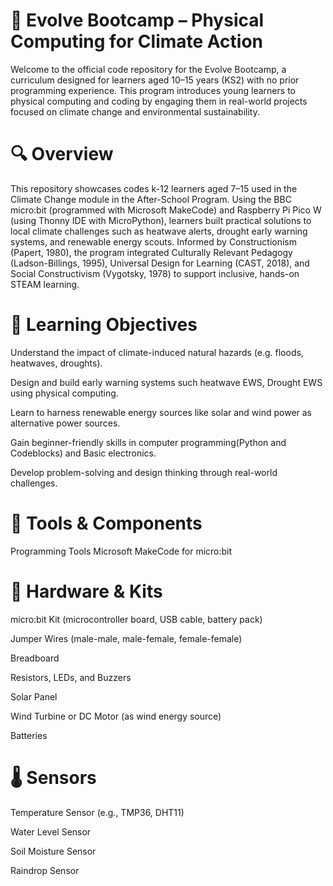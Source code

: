 # 🌱 Evolve Bootcamp – Physical Computing for Climate Action
Welcome to the official code repository for the Evolve Bootcamp, a curriculum designed for learners aged 10–15 years (KS2) with no prior programming experience. This program introduces young learners to physical computing and coding by engaging them in real-world projects focused on climate change and environmental sustainability.

# 🔍 Overview
This repository showcases codes k-12 learners aged 7–15 used in the Climate Change module in the After-School Program. Using the BBC micro:bit (programmed with Microsoft MakeCode) and Raspberry Pi Pico W (using Thonny IDE with MicroPython), learners built practical solutions to local climate challenges such as heatwave alerts, drought early warning systems, and renewable energy scouts.
Informed by Constructionism (Papert, 1980), the program integrated Culturally Relevant Pedagogy (Ladson-Billings, 1995), Universal Design for Learning (CAST, 2018), and Social Constructivism (Vygotsky, 1978) to support inclusive, hands-on STEAM learning. 


# 🎯 Learning Objectives
Understand the impact of climate-induced natural hazards (e.g. floods, heatwaves, droughts).

Design and build early warning systems such heatwave EWS, Drought EWS using physical computing.

Learn to harness renewable energy sources like solar and wind power as alternative power sources.

Gain beginner-friendly skills in computer programming(Python and Codeblocks) and Basic electronics.

Develop problem-solving and design thinking through real-world challenges.


# 🧰 Tools & Components
Programming Tools
Microsoft MakeCode for micro:bit


# 🧱 Hardware & Kits
micro:bit Kit (microcontroller board, USB cable, battery pack)

Jumper Wires (male-male, male-female, female-female)

Breadboard

Resistors, LEDs, and Buzzers

Solar Panel

Wind Turbine or DC Motor (as wind energy source)

Batteries

# 🌡️ Sensors
Temperature Sensor (e.g., TMP36, DHT11)

Water Level Sensor

Soil Moisture Sensor

Raindrop Sensor




